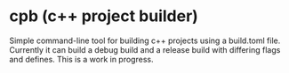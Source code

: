 # cpb (c++ project builder)
Simple command-line tool for building c++ projects using a build.toml file. Currently it can build a debug build and a release build with differing flags and defines. This is a work in progress.
